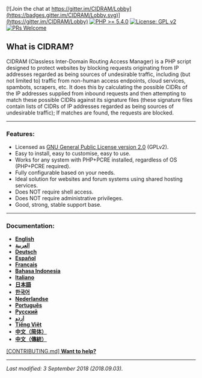[![Join the chat at https://gitter.im/CIDRAM/Lobby](https://badges.gitter.im/CIDRAM/Lobby.svg)](https://gitter.im/CIDRAM/Lobby)
[![PHP >= 5.4.0](https://img.shields.io/badge/PHP-%3E%3D%205.4.0-8892bf.svg)](https://maikuolan.github.io/Compatibility-Charts/)
[![License: GPL v2](https://img.shields.io/badge/License-GPL%20v2-blue.svg)](https://www.gnu.org/licenses/old-licenses/gpl-2.0.en.html)
[![PRs Welcome](https://img.shields.io/badge/PRs-Welcome-brightgreen.svg)](http://makeapullrequest.com)

## **What is CIDRAM?**

CIDRAM (Classless Inter-Domain Routing Access Manager) is a PHP script designed to protect websites by blocking requests originating from IP addresses regarded as being sources of undesirable traffic, including (but not limited to) traffic from non-human access endpoints, cloud services, spambots, scrapers, etc. It does this by calculating the possible CIDRs of the IP addresses supplied from inbound requests and then attempting to match these possible CIDRs against its signature files (these signature files contain lists of CIDRs of IP addresses regarded as being sources of undesirable traffic); If matches are found, the requests are blocked.

---

### Features:
- Licensed as [GNU General Public License version 2.0](https://github.com/CIDRAM/CIDRAM/blob/master/LICENSE.txt) (GPLv2).
- Easy to install, easy to customise, easy to use.
- Works for any system with PHP+PCRE installed, regardless of OS (PHP+PCRE required).
- Fully configurable based on your needs.
- Ideal solution for websites and forum systems using shared hosting services.
- Does NOT require shell access.
- Does NOT require administrative privileges.
- Good, strong, stable support base.

---

### Documentation:
- **[English](https://github.com/CIDRAM/CIDRAM/blob/master/_docs/readme.en.md)**
- **[العربية](https://github.com/CIDRAM/CIDRAM/blob/master/_docs/readme.ar.md)**
- **[Deutsch](https://github.com/CIDRAM/CIDRAM/blob/master/_docs/readme.de.md)**
- **[Español](https://github.com/CIDRAM/CIDRAM/blob/master/_docs/readme.es.md)**
- **[Français](https://github.com/CIDRAM/CIDRAM/blob/master/_docs/readme.fr.md)**
- **[Bahasa Indonesia](https://github.com/CIDRAM/CIDRAM/blob/master/_docs/readme.id.md)**
- **[Italiano](https://github.com/CIDRAM/CIDRAM/blob/master/_docs/readme.it.md)**
- **[日本語](https://github.com/CIDRAM/CIDRAM/blob/master/_docs/readme.ja.md)**
- **[한국어](https://github.com/CIDRAM/CIDRAM/blob/master/_docs/readme.ko.md)**
- **[Nederlandse](https://github.com/CIDRAM/CIDRAM/blob/master/_docs/readme.nl.md)**
- **[Português](https://github.com/CIDRAM/CIDRAM/blob/master/_docs/readme.pt.md)**
- **[Русский](https://github.com/CIDRAM/CIDRAM/blob/master/_docs/readme.ru.md)**
- **[اردو](https://github.com/CIDRAM/CIDRAM/blob/master/_docs/readme.ur.md)**
- **[Tiếng Việt](https://github.com/CIDRAM/CIDRAM/blob/master/_docs/readme.vi.md)**
- **[中文（简体）](https://github.com/CIDRAM/CIDRAM/blob/master/_docs/readme.zh.md)**
- **[中文（傳統）](https://github.com/CIDRAM/CIDRAM/blob/master/_docs/readme.zh-TW.md)**

[\[CONTRIBUTING.md\] **Want to help?**](https://github.com/CIDRAM/CIDRAM/blob/master/CONTRIBUTING.md)

---

*Last modified: 3 September 2018 (2018.09.03).*
